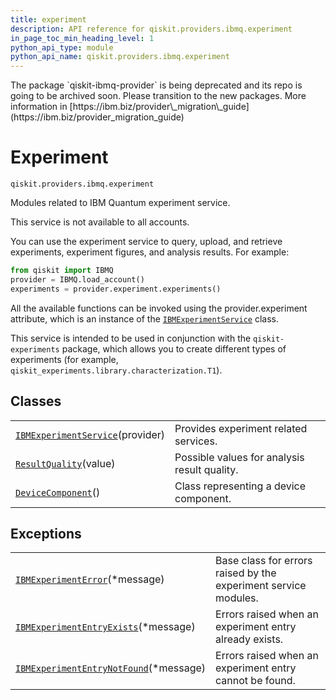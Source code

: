 ```yaml
---
title: experiment
description: API reference for qiskit.providers.ibmq.experiment
in_page_toc_min_heading_level: 1
python_api_type: module
python_api_name: qiskit.providers.ibmq.experiment
---
```


<Admonition title="Warning" type="caution">
  The package `qiskit-ibmq-provider` is being deprecated and its repo is going to be archived soon. Please transition to the new packages. More information in [https://ibm.biz/provider\_migration\_guide](https://ibm.biz/provider_migration_guide)
</Admonition>

<span id="module-qiskit.providers.ibmq.experiment" />

<span id="qiskit-providers-ibmq-experiment" />

# Experiment

<span id="module-qiskit.providers.ibmq.experiment" />

`qiskit.providers.ibmq.experiment`

Modules related to IBM Quantum experiment service.

<Admonition title="Note" type="note">
  This service is not available to all accounts.
</Admonition>

You can use the experiment service to query, upload, and retrieve experiments, experiment figures, and analysis results. For example:

```python
from qiskit import IBMQ
provider = IBMQ.load_account()
experiments = provider.experiment.experiments()
```

All the available functions can be invoked using the provider.experiment attribute, which is an instance of the [`IBMExperimentService`](qiskit.providers.ibmq.experiment.IBMExperimentService "qiskit.providers.ibmq.experiment.IBMExperimentService") class.

This service is intended to be used in conjunction with the `qiskit-experiments` package, which allows you to create different types of experiments (for example, `qiskit_experiments.library.characterization.T1`).

## Classes

|                                                                                                                                                   |                                              |
| ------------------------------------------------------------------------------------------------------------------------------------------------- | -------------------------------------------- |
| [`IBMExperimentService`](qiskit.providers.ibmq.experiment.IBMExperimentService "qiskit.providers.ibmq.experiment.IBMExperimentService")(provider) | Provides experiment related services.        |
| [`ResultQuality`](qiskit.providers.ibmq.experiment.ResultQuality "qiskit.providers.ibmq.experiment.ResultQuality")(value)                         | Possible values for analysis result quality. |
| [`DeviceComponent`](qiskit.providers.ibmq.experiment.DeviceComponent "qiskit.providers.ibmq.experiment.DeviceComponent")()                        | Class representing a device component.       |

## Exceptions

|                                                                                                                                                                      |                                                                 |
| -------------------------------------------------------------------------------------------------------------------------------------------------------------------- | --------------------------------------------------------------- |
| [`IBMExperimentError`](qiskit.providers.ibmq.experiment.IBMExperimentError "qiskit.providers.ibmq.experiment.IBMExperimentError")(\*message)                         | Base class for errors raised by the experiment service modules. |
| [`IBMExperimentEntryExists`](qiskit.providers.ibmq.experiment.IBMExperimentEntryExists "qiskit.providers.ibmq.experiment.IBMExperimentEntryExists")(\*message)       | Errors raised when an experiment entry already exists.          |
| [`IBMExperimentEntryNotFound`](qiskit.providers.ibmq.experiment.IBMExperimentEntryNotFound "qiskit.providers.ibmq.experiment.IBMExperimentEntryNotFound")(\*message) | Errors raised when an experiment entry cannot be found.         |

